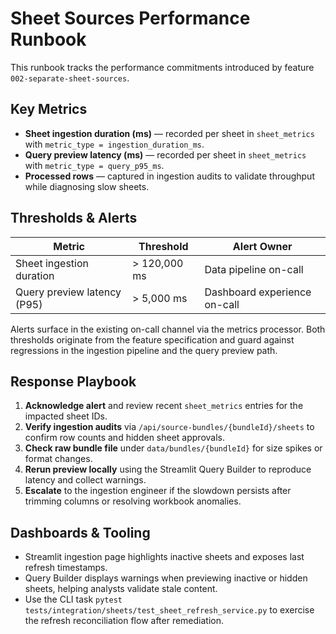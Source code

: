 # Sheet Sources Performance Runbook

This runbook tracks the performance commitments introduced by feature `002-separate-sheet-sources`.

## Key Metrics

- **Sheet ingestion duration (ms)** — recorded per sheet in `sheet_metrics` with `metric_type = ingestion_duration_ms`.
- **Query preview latency (ms)** — recorded per sheet in `sheet_metrics` with `metric_type = query_p95_ms`.
- **Processed rows** — captured in ingestion audits to validate throughput while diagnosing slow sheets.

## Thresholds & Alerts

| Metric | Threshold | Alert Owner |
|--------|-----------|-------------|
| Sheet ingestion duration | > 120,000 ms | Data pipeline on-call |
| Query preview latency (P95) | > 5,000 ms | Dashboard experience on-call |

Alerts surface in the existing on-call channel via the metrics processor. Both thresholds originate from the feature specification and guard against regressions in the ingestion pipeline and the query preview path.

## Response Playbook

1. **Acknowledge alert** and review recent `sheet_metrics` entries for the impacted sheet IDs.
2. **Verify ingestion audits** via `/api/source-bundles/{bundleId}/sheets` to confirm row counts and hidden sheet approvals.
3. **Check raw bundle file** under `data/bundles/{bundleId}` for size spikes or format changes.
4. **Rerun preview locally** using the Streamlit Query Builder to reproduce latency and collect warnings.
5. **Escalate** to the ingestion engineer if the slowdown persists after trimming columns or resolving workbook anomalies.

## Dashboards & Tooling

- Streamlit ingestion page highlights inactive sheets and exposes last refresh timestamps.
- Query Builder displays warnings when previewing inactive or hidden sheets, helping analysts validate stale content.
- Use the CLI task `pytest tests/integration/sheets/test_sheet_refresh_service.py` to exercise the refresh reconciliation flow after remediation.

